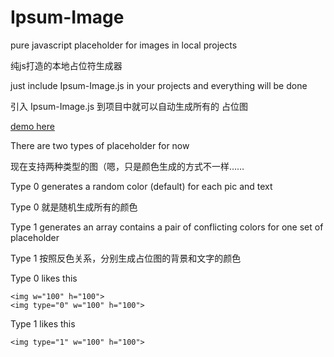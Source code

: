 Ipsum-Image
===========

pure javascript placeholder for images in local projects

纯js打造的本地占位符生成器


just include Ipsum-Image.js in your projects and everything will be done

引入 Ipsum-Image.js 到项目中就可以自动生成所有的 占位图


[demo here](http://lenville.github.io/Ipsum-Image)

There are two types of placeholder for now

现在支持两种类型的图（嗯，只是颜色生成的方式不一样……


Type 0 generates a random color (default) for each pic and text

Type 0 就是随机生成所有的颜色


Type 1 generates an array contains a pair of conflicting colors for one set of placeholder

Type 1 按照反色关系，分别生成占位图的背景和文字的颜色

Type 0 likes this

    <img w="100" h="100">
    <img type="0" w="100" h="100">
Type 1 likes this

    <img type="1" w="100" h="100">
